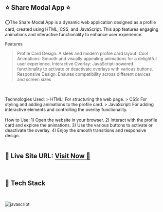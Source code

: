 ## ⭐ Share Modal App ⭐


⭕The Share Modal App is a dynamic web application designed as a profile card, created using HTML, CSS, and JavaScript. This app features engaging animations and interactive functionality to enhance user experience.

Features
> Profile Card Design: A sleek and modern profile card layout.
> Cool Animations: Smooth and visually appealing animations for a delightful user experience.
> Interactive Overlay: JavaScript-powered functionality to activate or deactivate overlays with various buttons.
> Responsive Design: Ensures compatibility across different devices and screen sizes
<br>
<br>
Technologies Used:
> HTML: For structuring the web page.
> CSS: For styling and adding animations to the profile card.
> JavaScript: For adding interactive elements and controlling the overlay functionality.
 <br>
<br>
How to Use:
1) Open the website in your browser.
2) Interact with the profile card and explore the animations.
3) Use the various buttons to activate or deactivate the overlay.
4) Enjoy the smooth transitions and responsive design.
  <br>
<br>

## 📌 **Live Site URL:** <a href="https://incomparable-tapioca-4d51b0.netlify.app/">**Visit Now** 🚀</a>

<br>

## 📌 Tech Stack

&nbsp;

<img alt="javascript" src="https://media.dev.to/cdn-cgi/image/width=1280,height=720,fit=cover,gravity=auto,format=auto/https%3A%2F%2Fdev-to-uploads.s3.amazonaws.com%2Fuploads%2Farticles%2F50edk2uevw6x8htsug86.png"/>&nbsp;
<br>
<br>
